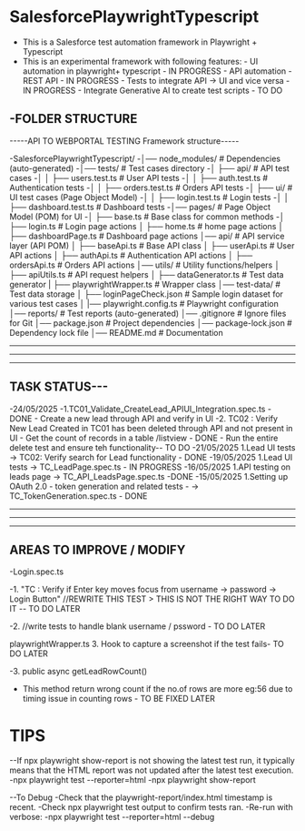 # SalesforcePlaywrightTypescript

- This is a Salesforce test automation framework in Playwright + Typescript
- This is an experimental framework with following features: - UI automation in playwright+ typescript - IN PROGRESS - API automation - REST API - IN PROGRESS - Tests to integrate API -> UI and vice versa - IN PROGRESS - Integrate Generative AI to create test scripts - TO DO

## -FOLDER STRUCTURE

-----API TO WEBPORTAL TESTING Framework structure-----

-SalesforcePlaywrightTypescript/
-│── node_modules/ # Dependencies (auto-generated)
-│── tests/ # Test cases directory
-│ ├── api/ # API test cases
-│ │ ├── users.test.ts # User API tests
-│ │ ├── auth.test.ts # Authentication tests
-│ │ ├── orders.test.ts # Orders API tests
-│ ├── ui/ # UI test cases (Page Object Model)
-│ │ ├── login.test.ts # Login tests
-│ │ ├── dashboard.test.ts # Dashboard tests
-│── pages/ # Page Object Model (POM) for UI
-│ ├── base.ts # Base class for common methods
-│ ├── login.ts # Login page actions
│ ├── home.ts # home page actions
│ ├── dashboardPage.ts # Dashboard page actions
│── api/ # API service layer (API POM)
│ ├── baseApi.ts # Base API class
│ ├── userApi.ts # User API actions
│ ├── authApi.ts # Authentication API actions
│ ├── ordersApi.ts # Orders API actions
│── utils/ # Utility functions/helpers
│ ├── apiUtils.ts # API request helpers
│ ├── dataGenerator.ts # Test data generator
| ├── playwrightWrapper.ts # Wrapper class
│── test-data/ # Test data storage
│ ├── loginPageCheck.json # Sample login dataset for various test cases
│
|── playwright.config.ts # Playwright configuration
│── reports/ # Test reports (auto-generated)
│── .gitignore # Ignore files for Git
│── package.json # Project dependencies
│── package-lock.json # Dependency lock file
│── README.md # Documentation

---

---

---

## TASK STATUS---
-24/05/2025 
    -1.TC01_Validate_CreateLead_APIUI_Integration.spec.ts - DONE - Create a new lead through API and verify in UI 
    -2. TC02 : Verify New Lead Created in TC01 has been deleted through API and not present in UI - Get the count of records in a table /listview - DONE - Run the entire delete test and ensure teh functionality-- TO DO
    -21/05/2025 1.Lead UI tests -> TC02: Verify search for Lead functionality - DONE
    -19/05/2025 1.Lead UI tests -> TC_LeadPage.spec.ts - IN PROGRESS
    -16/05/2025 1.API testing on leads page -> TC_API_LeadsPage.spec.ts -DONE
    -15/05/2025 1.Setting up OAuth 2.0 - token generation and related tests - -> TC_TokenGeneration.spec.ts - DONE

---

---

---

## AREAS TO IMPROVE / MODIFY 

-Login.spec.ts

-1.  "TC : Verify if Enter key moves focus from username -> password -> Login Button"
    //REWRITE THIS TEST > THIS IS NOT THE RIGHT WAY TO DO IT -- TO DO LATER

-2.  //write tests to handle blank username / pssword - TO DO LATER

playwrightWrapper.ts 3. Hook to capture a screenshot if the test fails- TO DO LATER

-3. public async getLeadRowCount()
   - This method return wrong count if the no.of rows are more eg:56 due to timing issue in counting rows - TO BE FIXED LATER

# TIPS

--If npx playwright show-report is not showing the latest test run, it typically means that the HTML report was not updated after the latest test execution.
-npx playwright test --reporter=html
-npx playwright show-report

--To Debug
-Check that the playwright-report/index.html timestamp is recent.
-Check npx playwright test output to confirm tests ran.
-Re-run with verbose:
-npx playwright test --reporter=html --debug
